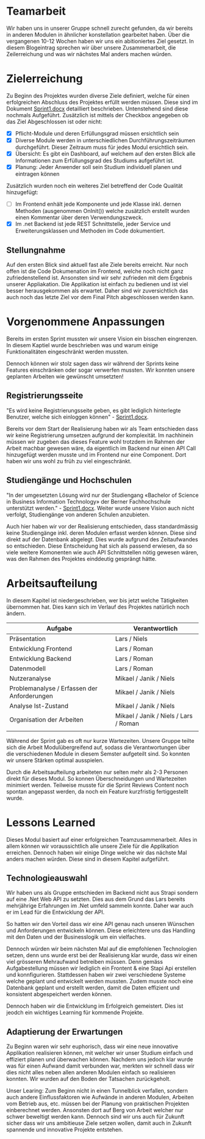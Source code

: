 # Teamarbeit
Wir haben uns in unserer Gruppe schnell zurecht gefunden, da wir bereits in anderen Modulen in ähnlicher konstellation gearbeitet haben. Über die vergangenen 10-12 Wochen haben wir uns ein abitioniertes Ziel gesetzt. In diesem Blogeintrag sprechen wir über unsere Zusammenarbeit, die Zeilerreichung und was wir nächstes Mal anders machen würden.

# Zielerreichung
Zu Beginn des Projektes wurden diverse Ziele definiert, welche für einen erfolgreichen Abschluss des Projektes erfüllt werden müssen. Diese sind im Dokument [Sprint1.docx](https://gitlab.ti.bfh.ch/dsl-student-projects/wseg-23-fs/4p-sansibar/-/blob/main/docs/Sprint1.docx) detailliert beschrieben.
Untenstehend sind diese nochmals Aufgeführt. Zusätzlich ist mittels der Checkbox angegeben ob das Ziel Abgeschlossen ist oder nicht:
- [x] Pflicht-Module und deren Erfüllungsgrad müssen ersichtlich sein
- [x] Diverse Module werden in unterschiedlichen Durchführungszeiträumen durchgeführt. Dieser Zeitraum muss für jedes Modul ersichtlich sein.
- [x] Übersicht: Es gibt ein Dashboard, auf welchem auf den ersten Blick alle Informationen zum Erfüllungsgrad des Studiums aufgeführt ist.
- [x] Planung: Jeder Anwender soll sein Studium individuell planen und eintragen können

Zusätzlich wurden noch ein weiteres Ziel betreffend der Code Qualität hinzugefügt:
- [ ] Im Frontend enhält jede Komponente und jede Klasse inkl. dernen Methoden (ausgenommen OnInit()) welche zusätzlich erstellt wurden einen Kommentar über deren Verwendungszweck.
- [x] Im .net Backend ist jede REST Schnittstelle, jeder Service und Erweiterungsklassen und Methoden im Code dokumentiert. 

## Stellungnahme
Auf den ersten Blick sind aktuell fast alle Ziele bereits erreicht. Nur noch offen ist die Code Dokumenation im Frontend, welche noch nicht ganz zufriedenstellend ist. Ansonsten sind wir sehr zufrieden mit dem Ergebnis unserer Appliakation. Die Applikation ist einfach zu bedienen und ist viel besser herausgekommen als erwartet. Daher sind wir zuversichtlich das auch noch das letzte Ziel vor dem Final Pitch abgeschlossen werden kann.

# Vorgenommene Anpassungen
Bereits im ersten Sprint mussten wir unsere Vision ein bisschen eingrenzen. In diesem Kaptiel wurde beschrieben was und warum einige Funktionalitäten eingeschränkt werden mussten.

Dennoch können wir stolz sagen dass wir während der Sprints keine Features einschränken oder sogar verwerfen mussten. Wir konnten unsere geplanten Arbeiten wie gewünscht umsetzten!

## Registrierungsseite
"Es wird keine Registrierungsseite geben, es gibt lediglich hinterlegte Benutzer, welche sich einloggen können" - [Sprint1.docx](https://gitlab.ti.bfh.ch/dsl-student-projects/wseg-23-fs/4p-sansibar/-/blob/main/docs/Sprint1.docx).

Bereits vor dem Start der Realisierung haben wir als Team entschieden dass wir keine Registrierung umsetzen aufgrund der komplexität. Im nachhinein müssen wir zugeben das dieses Feature wohl trotzdem im Rahmen der Arbeit machbar gewesen wäre, da eigentlich im Backend nur einen API Call hinzugefügt werden musste und im Frontend nur eine Component. Dort haben wir uns wohl zu früh zu viel eingeschränkt.

## Studiengänge und Hochschulen
"In der umgesetzten Lösung wird nur der Studiengang «Bachelor of Science in Business Information Technology» der Berner Fachhochschule unterstützt werden." - [Sprint1.docx](https://gitlab.ti.bfh.ch/dsl-student-projects/wseg-23-fs/4p-sansibar/-/blob/main/docs/Sprint1.docx).
Weiter wurde unsere Vision auch nicht verfolgt, Studiengänge von anderen Schulen anzubieten.

Auch hier haben wir vor der Realisierung entschieden, dass standardmässig keine Studiengänge inkl. deren Modulen erfasst werden können. Diese sind direkt auf der Datenbank abgelegt. Dies wurde aufgrund des Zeitaufwandes so entschieden. Diese Entscheidung hat sich als passend erwiesen, da so viele weitere Komonenten wie auch API Schnittstellen nötig gewesen wären, was den Rahmen des Projektes einddeutig gesprängt hätte.

# Arbeitsaufteilung
In diesem Kapitel ist niedergeschrieben, wer bis jetzt welche Tätigkeiten übernommen hat. Dies kann sich im Verlauf des Projektes natürlich noch ändern.

| Aufgabe                                     | Verantwortlich                        |
| ------------------------------------------- | ------------------------------------- |
| Präsentation                                | Lars / Niels                          |
| Entwicklung Frontend                        | Lars / Roman                          |
| Entwicklung Backend                         | Lars / Roman                          |
| Datenmodell                                 | Lars / Roman                          |
| Nutzeranalyse                               | Mikael / Janik / Niels                |
| Problemanalyse / Erfassen der Anforderungen | Mikael / Janik / Niels                |
| Analyse Ist-Zustand                         | Mikael / Janik / Niels                |
| Organisation der Arbeiten                   | Mikael / Janik / Niels / Lars / Roman |
|                                             |                                       |

Während der Sprint gab es oft nur kurze Wartezeiten. Unsere Gruppe teilte sich die Arbeit Modulübergreifend auf, sodass die Verantwortungen über die verschiedenen Module in diesem Semster aufgeteilt sind. So konnten wir unsere Stärken optimal ausspielen.

Durch die Arbeitsaufteilung arbeiteten nur selten mehr als 2-3 Personen direkt für dieses Modul. So konnen Überschneidungen und Wartezeiten minimiert werden. Teilweise musste für die Sprint Reviews Content noch spontan angepasst werden, da noch ein Feature kurzfristig fertiggestellt wurde.

# Lessons Learned
Dieses Modul basiert auf einer erfolgreichen Teamzusammenarbeit. Alles in allem können wir voraussichtlich alle unsere Ziele für die Applikation erreichen. Dennoch haben wir einige Dinge welche wir das nächste Mal anders machen würden. Diese sind in diesem Kapitel aufgeführt.

## Technologieauswahl
Wir haben uns als Gruppe entschieden im Backend nicht aus Strapi sondern auf eine .Net Web API zu setzten. Dies aus dem Grund das Lars bereits mehrjährige Erfahrungen im .Net umfeld sammeln konnte. Daher war auch er im Lead für die Entwicklung der API.

So hatten wir den Vorteil dass wir eine API genau nach unseren Wünschen und Anforderungen entwickeln können. Diese erleichtere uns das Handling mit den Daten und der Businesslogik um ein vielfaches.

Dennoch würden wir beim nächsten Mal auf die empfohlenen Technologien setzen, denn uns wurde erst bei der Realisierung klar wurde, dass wir einen viel grösseren Mehraufwand betreiben müssen. Denn gemäss Aufgabestellung müssen wir lediglich ein Frontent & eine Stapi Api erstellen und konnfigurieren. Stattdessen haben wir zwei verschiedene Systeme welche geplant und entwickelt werden mussten. Zudem musste noch eine Datenbank geplant und erstellt werden, damit die Daten effizient und konsistent abgespeichert werden können. 

Dennoch haben wir die Entwicklung im Erfolgreich gemeistert. Dies ist jeodch ein wichtiges Learning für kommende Projekte.

## Adaptierung der Erwartungen
Zu Beginn waren wir sehr euphorisch, dass wir eine neue innovative Applikation realisieren können, mit welcher wir unser Studium einfach und effiziert planen und überwachen können. Nachdem uns jedoch klar wurde was für einen Aufwand damit verbunden war, merkten wir schnell dass wir dies nicht alles neben allen anderen Modulen einfach so realisieren konnten. Wir wurden auf den Boden der Tatsachen zurückgeholt.

Unser Learing: Zum Beginn nicht in einen Tunnelblick verfallen, sondern auch andere Einflussfaktoren wie Aufwände in anderen Modulen, Arbeiten vom Betrieb aus, etc. müssen bei der Planung von praktischen Projekten einberechnet werden. Ansonsten dort auf Berg von Arbeit welcher nur schwer beweltigt werden kann.
Dennoch sind wir uns auch für Zukunft sicher dass wir uns ambitieuse Ziele setzen wollen, damit auch in Zukunft spannende und innovative Projekte entstehen.